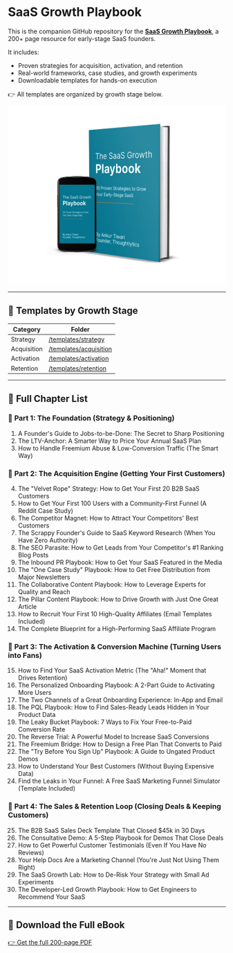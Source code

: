 # SaaS Growth Playbook

This is the companion GitHub repository for the [**SaaS Growth Playbook**](https://www.thoughtlytics.com/saas-growth-playbook), a 200+ page resource for early-stage SaaS founders.

It includes:
- Proven strategies for acquisition, activation, and retention
- Real-world frameworks, case studies, and growth experiments
- Downloadable templates for hands-on execution

👉 All templates are organized by growth stage below.

<p align="center">
  <img src="saas-growth-playbook-pdf-by-thoughtlytics-cover-image-v1.webp" alt="SaaS Growth Playbook Cover" width="600">
</p>

---

## 📂 Templates by Growth Stage

| Category       | Folder                                 |
|----------------|----------------------------------------|
| Strategy       | [/templates/strategy](templates/strategy)       |
| Acquisition    | [/templates/acquisition](templates/acquisition) |
| Activation     | [/templates/activation](templates/activation)   |
| Retention      | [/templates/retention](templates/retention)     |

---

## 🧠 Full Chapter List

### 📌 **Part 1: The Foundation (Strategy & Positioning)**
1. A Founder's Guide to Jobs-to-be-Done: The Secret to Sharp Positioning  
2. The LTV-Anchor: A Smarter Way to Price Your Annual SaaS Plan  
3. How to Handle Freemium Abuse & Low-Conversion Traffic (The Smart Way)  

### 🚀 **Part 2: The Acquisition Engine (Getting Your First Customers)**
4. The "Velvet Rope" Strategy: How to Get Your First 20 B2B SaaS Customers  
5. How to Get Your First 100 Users with a Community-First Funnel (A Reddit Case Study)  
6. The Competitor Magnet: How to Attract Your Competitors' Best Customers  
7. The Scrappy Founder's Guide to SaaS Keyword Research (When You Have Zero Authority)  
8. The SEO Parasite: How to Get Leads from Your Competitor's #1 Ranking Blog Posts  
9. The Inbound PR Playbook: How to Get Your SaaS Featured in the Media  
10. The "One Case Study" Playbook: How to Get Free Distribution from Major Newsletters  
11. The Collaborative Content Playbook: How to Leverage Experts for Quality and Reach  
12. The Pillar Content Playbook: How to Drive Growth with Just One Great Article  
13. How to Recruit Your First 10 High-Quality Affiliates (Email Templates Included)  
14. The Complete Blueprint for a High-Performing SaaS Affiliate Program  

### 🔁 **Part 3: The Activation & Conversion Machine (Turning Users into Fans)**
15. How to Find Your SaaS Activation Metric (The "Aha!" Moment that Drives Retention)  
16. The Personalized Onboarding Playbook: A 2-Part Guide to Activating More Users  
17. The Two Channels of a Great Onboarding Experience: In-App and Email  
18. The PQL Playbook: How to Find Sales-Ready Leads Hidden in Your Product Data  
19. The Leaky Bucket Playbook: 7 Ways to Fix Your Free-to-Paid Conversion Rate  
20. The Reverse Trial: A Powerful Model to Increase SaaS Conversions  
21. The Freemium Bridge: How to Design a Free Plan That Converts to Paid  
22. The "Try Before You Sign Up" Playbook: A Guide to Ungated Product Demos  
23. How to Understand Your Best Customers (Without Buying Expensive Data)  
24. Find the Leaks in Your Funnel: A Free SaaS Marketing Funnel Simulator (Template Included)  

### 💼 **Part 4: The Sales & Retention Loop (Closing Deals & Keeping Customers)**
25. The B2B SaaS Sales Deck Template That Closed $45k in 30 Days  
26. The Consultative Demo: A 5-Step Playbook for Demos That Close Deals  
27. How to Get Powerful Customer Testimonials (Even If You Have No Reviews)  
28. Your Help Docs Are a Marketing Channel (You're Just Not Using Them Right)  
29. The SaaS Growth Lab: How to De-Risk Your Strategy with Small Ad Experiments  
30. The Developer-Led Growth Playbook: How to Get Engineers to Recommend Your SaaS  

---

## 📘 Download the Full eBook

[👉 Get the full 200-page PDF](https://www.thoughtlytics.com/saas-growth-playbook)
